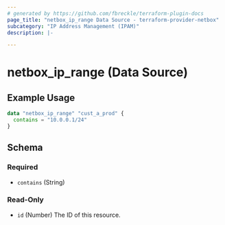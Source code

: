 ```yaml
---
# generated by https://github.com/fbreckle/terraform-plugin-docs
page_title: "netbox_ip_range Data Source - terraform-provider-netbox"
subcategory: "IP Address Management (IPAM)"
description: |-

---
```


# netbox_ip_range (Data Source)



## Example Usage

```terraform
data "netbox_ip_range" "cust_a_prod" {
  contains = "10.0.0.1/24"
}
```

<!-- schema generated by tfplugindocs -->
## Schema

### Required

- `contains` (String)

### Read-Only

- `id` (Number) The ID of this resource.
